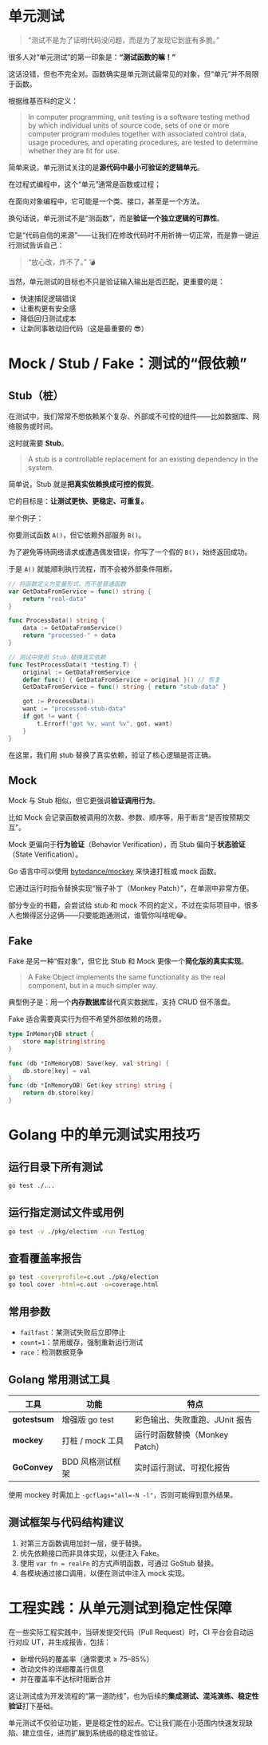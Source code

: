 # 单元测试

> “测试不是为了证明代码没问题，而是为了发现它到底有多脆。”
> 

很多人对“单元测试”的第一印象是：**“测试函数的嘛！”**

这话没错，但也不完全对。函数确实是单元测试最常见的对象，但“单元”并不局限于函数。

根据维基百科的定义：

> In computer programming, unit testing is a software testing method by which individual units of source code, sets of one or more computer program modules together with associated control data, usage procedures, and operating procedures, are tested to determine whether they are fit for use.
> 

简单来说，单元测试关注的是**源代码中最小可验证的逻辑单元**。

在过程式编程中，这个“单元”通常是函数或过程；

在面向对象编程中，它可能是一个类、接口，甚至是一个方法。

换句话说，单元测试不是“测函数”，而是**验证一个独立逻辑的可靠性**。

它是“代码自信的来源”——让我们在修改代码时不用祈祷一切正常，而是靠一键运行测试告诉自己：

> “放心改，炸不了。” 💣
> 

当然，单元测试的目标也不只是验证输入输出是否匹配，更重要的是：

- 快速捕捉逻辑错误
- 让重构更有安全感
- 降低回归测试成本
- 让新同事敢动旧代码（这是最重要的 😎）

# Mock / Stub / Fake：测试的“假依赖”

## Stub（桩）

在测试中，我们常常不想依赖某个复杂、外部或不可控的组件——比如数据库、网络服务或时间。

这时就需要 **Stub**。

> A stub is a controllable replacement for an existing dependency in the system.
> 

简单说，Stub 就是**把真实依赖换成可控的假货**。

它的目标是：**让测试更快、更稳定、可重复。**

举个例子：

你要测试函数 `A()`，但它依赖外部服务 `B()`。

为了避免等待网络请求或遭遇偶发错误，你写了一个假的 `B()`，始终返回成功。

于是 `A()` 就能顺利执行流程，而不会被外部条件阻断。

```go
// 将函数定义为变量形式，而不是普通函数
var GetDataFromService = func() string {
	return "real-data"
}

func ProcessData() string {
	data := GetDataFromService()
	return "processed-" + data
}

// 测试中使用 Stub 替换真实依赖
func TestProcessData(t *testing.T) {
	original := GetDataFromService
	defer func() { GetDataFromService = original }() // 恢复
	GetDataFromService = func() string { return "stub-data" }

	got := ProcessData()
	want := "processed-stub-data"
	if got != want {
		t.Errorf("got %v, want %v", got, want)
	}
}
```

在这里，我们用 stub 替换了真实依赖，验证了核心逻辑是否正确。

## Mock

Mock 与 Stub 相似，但它更强调**验证调用行为**。

比如 Mock 会记录函数被调用的次数、参数、顺序等，用于断言“是否按预期交互”。

Mock 更偏向于**行为验证**（Behavior Verification），而 Stub 偏向于**状态验证**（State Verification）。

Go 语言中可以使用 [bytedance/mockey](https://github.com/bytedance/mockey) 来快速打桩或 mock 函数。

它通过运行时指令替换实现“猴子补丁（Monkey Patch）”，在单测中非常方便。

部分专业的书籍，会尝试给 stub 和 mock 不同的定义，不过在实际项目中，很多人也懒得区分这俩——只要能跑通测试，谁管你叫啥呢😂。

## Fake

Fake 是另一种“假对象”，但它比 Stub 和 Mock 更像一个**简化版的真实实现**。

> A Fake Object implements the same functionality as the real component, but in a much simpler way.
> 

典型例子是：用一个**内存数据库**替代真实数据库，支持 CRUD 但不落盘。

Fake 适合需要真实行为但不希望外部依赖的场景。

```go
type InMemoryDB struct {
    store map[string]string
}

func (db *InMemoryDB) Save(key, val string) {
    db.store[key] = val
}
func (db *InMemoryDB) Get(key string) string {
    return db.store[key]
}
```

# Golang 中的单元测试实用技巧

## 运行目录下所有测试

```bash
go test ./...

```

## 运行指定测试文件或用例

```bash
go test -v ./pkg/election -run TestLog

```

## 查看覆盖率报告

```bash
go test -coverprofile=c.out ./pkg/election
go tool cover -html=c.out -o=coverage.html

```

## 常用参数

- `failfast`：某测试失败后立即停止
- `count=1`：禁用缓存，强制重新运行测试
- `race`：检测数据竞争

## Golang 常用测试工具

| 工具 | 功能 | 特点 |
| --- | --- | --- |
| **gotestsum** | 增强版 go test | 彩色输出、失败重跑、JUnit 报告 |
| **mockey** | 打桩 / mock 工具 | 运行时函数替换（Monkey Patch） |
| **GoConvey** | BDD 风格测试框架 | 实时运行测试、可视化报告 |

使用 mockey 时需加上 `-gcflags="all=-N -l"`，否则可能得到意外结果。

## 测试框架与代码结构建议

1. 对第三方函数调用加封一层，便于替换。
2. 优先依赖接口而非具体实现，以便注入 Fake。
3. 使用 `var fn = realFn` 的方式声明函数，可通过 GoStub 替换。
4. 各模块通过接口调用，以便在测试中注入 mock 实现。

# 工程实践：从单元测试到稳定性保障

在一些实际工程实践中，当研发提交代码（Pull Request）时，CI 平台会自动运行对应 UT，并生成报告，包括：

- 新增代码的覆盖率（通常要求 ≥ 75–85%）
- 改动文件的详细覆盖行信息
- 并在覆盖率不达标时阻断合并

这让测试成为开发流程的“第一道防线”，也为后续的**集成测试、混沌演练、稳定性验证**打下基础。

单元测试不仅验证功能，更是稳定性的起点。它让我们能在小范围内快速发现缺陷、建立信任，进而扩展到系统级的稳定性验证。